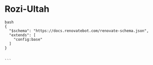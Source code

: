 # Rozi-Ultah

````
bash
{
  "$schema": "https://docs.renovatebot.com/renovate-schema.json",
  "extends": [
    "config:base"
  ]
}


```

